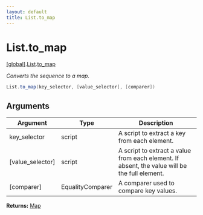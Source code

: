 ```yaml
---
layout: default
title: List.to_map
---
```


# List.to_map

[\[global\]]({{site.baseurl}}/docs/).[List]({{site.baseurl}}/docs/List/).[to_map]({{site.baseurl}}/docs/List/to_map/)

_Converts the sequence to a map._

```cs
List.to_map(key_selector, [value_selector], [comparer])
```

## Arguments

<table>
  <col width="15%">
  <col width="15%">
  <thead>
    <tr>
      <th>Argument</th>
      <th>Type</th>
      <th>Description</th>
    </tr>
  </thead>
  <tbody>
    <tr>
      <td>key_selector</td>
      <td>script</td>
      <td>A script to extract a key from each element.</td>
    </tr>
    <tr>
      <td>[value_selector]</td>
      <td>script</td>
      <td>A script to extract a value from each element. If absent, the value will be the full element.</td>
    </tr>
    <tr>
      <td>[comparer]</td>
      <td>EqualityComparer</td>
      <td>A comparer used to compare key values.</td>
    </tr>
  </tbody>
</table>

**Returns:** [Map]({{site.baseurl}}/docs/Map)
